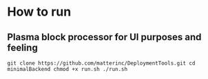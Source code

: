 # How to run 

## Plasma block processor for UI purposes and feeling
`
    git clone https://github.com/matterinc/DeploymentTools.git
    cd minimalBackend
    chmod +x run.sh
    ./run.sh
`
